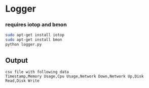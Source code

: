 # Logger
### requires iotop and bmon
```sh
sudo apt-get install iotop
sudo apt-get install bmon
python logger.py
```
## Output
```
csv file with following data
Timestamp,Memory Usage,Cpu Usage,Network Down,Network Up,Disk Read,Disk Write
```
